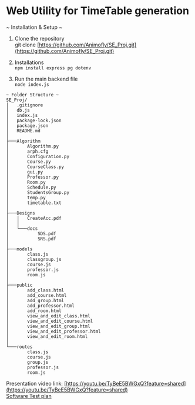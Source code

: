 # Web Utility for TimeTable generation

~ Installation & Setup ~

1. Clone the repository <br>
git clone [https://github.com/Animofly/SE_Proj.git](https://github.com/Animofly/SE_Proj.git)

2. Installations<br>
 ``` npm install express pg dotenv ```
3. Run the main backend file<br>
```node index.js```
```
~ Folder Structure ~
SE_Proj/
│   .gitignore
│   db.js
│   index.js
│   package-lock.json
│   package.json
│   README.md
│
├───Algorithm
│       Algorithm.py
│       arph.cfg
│       Configuration.py
│       Course.py
│       CourseClass.py
│       gui.py
│       Professor.py
│       Room.py
│       Schedule.py
│       StudentsGroup.py
│       temp.py
│       timetable.txt
│
├───Designs
│   │   CreateAcc.pdf
│   │
│   └───docs
│           SDS.pdf
│           SRS.pdf
│
├───models
│       class.js
│       classgroup.js
│       course.js
│       professor.js
│       room.js
│
├───public
│       add_class.html
│       add_course.html
│       add_group.html
│       add_professor.html
│       add_room.html
│       view_and_edit_class.html
│       view_and_edit_course.html
│       view_and_edit_group.html
│       view_and_edit_professor.html
│       view_and_edit_room.html
│
└───routes
        class.js
        course.js
        group.js
        professor.js
        room.js
```
Presentation video link: [https://youtu.be/TyBeE5BWGxQ?feature=shared](https://youtu.be/TyBeE5BWGxQ?feature=shared)<br>
[Software Test plan](https://onedrive.live.com/personal/87b4068320cb45e6/_layouts/15/Doc.aspx?sourcedoc=%7B5a1102ff-3401-4cf7-bc3e-8ad014c2af16%7D&action=default&redeem=aHR0cHM6Ly8xZHJ2Lm1zL3gvYy84N2I0MDY4MzIwY2I0NWU2L0VmOENFVm9CTlBkTXZENkswQlRDcnhZQmJ6NmJFWUh6ZzM4M2VxYlNqeXg4QlE_ZT1FZlVLU3U&slrid=88589ca1-a035-8000-fed1-109ab731566c&originalPath=aHR0cHM6Ly8xZHJ2Lm1zL3gvYy84N2I0MDY4MzIwY2I0NWU2L0VmOENFVm9CTlBkTXZENkswQlRDcnhZQmJ6NmJFWUh6ZzM4M2VxYlNqeXg4QlE_cnRpbWU9VmNVTEpiU08zVWc&CID=005c7efd-3469-47d6-b88b-bd7f306eb02d&_SRM=0:G:49)
